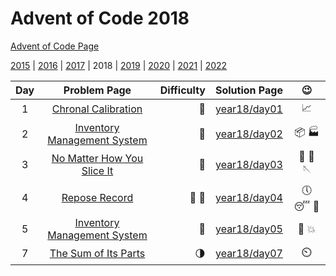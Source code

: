 # Advent of Code 2018

[Advent of Code Page](https://adventofcode.com/2018)

[2015](/year15) | [2016](/year16) | [2017](/year17) | 2018 | [2019](/year19) | [2020](/year20) | [2021](/year21) | [2022](/year22)

| Day |                            Problem Page                            | Difficulty |       Solution Page       |           :wink:           | 
|:--:|:------------------------------------------------------------------:| ---: |:-------------------------:|:--------------------------:| 
|  1 |     [Chronal Calibration](https://adventofcode.com/2018/day/1)     | :star2: | [year18/day01](/year18/day01) | :chart_with_upwards_trend: | 
|  2 | [Inventory Management System](https://adventofcode.com/2018/day/2) | :star2: | [year18/day02](/year18/day02) |    :package: :factory:     | 
|  3 | [No Matter How You Slice It](https://adventofcode.com/2018/day/3) | :star2: | [year18/day03](/year18/day03) |    :dress: :santa: :sewing_needle:     | 
|  4 | [Repose Record](https://adventofcode.com/2018/day/4) | :star2: :star2: | [year18/day04](/year18/day04) |    :clock5: :sleeping: :guard:     | 
|  5  | [Inventory Management System](https://adventofcode.com/2018/day/5) | :blue_heart: | [year18/day05](/year18/day05) |    :test_tube: :boom:     | 
|  7  | [The Sum of Its Parts](https://adventofcode.com/2018/day/7) | :last_quarter_moon: | [year18/day07](/year18/day07) |    :timer_clock:     | 
